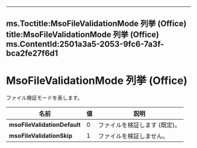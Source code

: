 

---
ms.Toctitle:MsoFileValidationMode 列挙 (Office)
title:MsoFileValidationMode 列挙 (Office)
ms.ContentId:2501a3a5-2053-9fc6-7a3f-bca2fe27f6d1
---
# MsoFileValidationMode 列挙 (Office)




ファイル検証モードを表します。

|**名前**|**値**|**説明**|
|---|---|---|
|**msoFileValidationDefault**|0|ファイルを検証します (既定)。|
|**msoFileValidationSkip**|1|ファイルを検証しません。|





